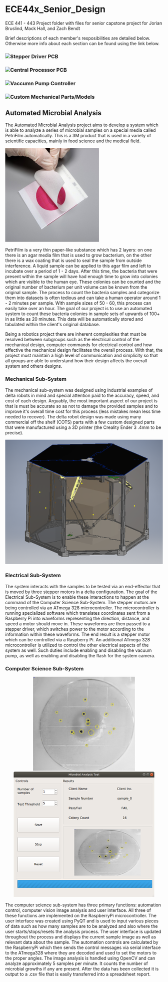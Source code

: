 # ECE44x_Senior_Design
ECE 441 - 443 Project folder with files for senior capstone project for Jorian Bruslind, Mack Hall, and Zach Bendt

Brief descriptions of each member's resposibilities are detailed below. Otherwise more info about each section can be found using the link below. 

### ![Stepper Driver PCB](https://github.com/Jbruslind/ECE44x_Senior_Design/tree/master/Design%20files/Auxiliary%20Stepper%20Driver%20PCB)

### ![Central Processor PCB](https://github.com/Jbruslind/ECE44x_Senior_Design/tree/master/Design%20files/Central%20Procesing%20PCB)

### ![Vaccumn Pump Controller](https://github.com/Jbruslind/ECE44x_Senior_Design/tree/master/Design%20files/Vacuum%20Pump)

### ![Custom Mechanical Parts/Models](https://github.com/Jbruslind/ECE44x_Senior_Design/tree/master/Design%20files/Delta%20Robot%20Arm/Inventor%20Files/Custom_Delta)

## Automated Microbial Analysis 

The Automated Microbial Analysis project aims to develop a system which is able to analyze a series of microbial samples on a special media 
called PetriFilm automatically. This is a 3M product that is used in a variety of scientific capacities, mainly in food science and the medical field. 

<!---![PetriFilm](https://github.com/Jbruslind/ECE44x_Senior_Design/blob/master/Admin_Stuff/Mechanical%20Research%20and%20Implementation/Pictures/3MPetrifilm.jpg){ width=50% }-->
<img src="https://github.com/Jbruslind/ECE44x_Senior_Design/blob/master/Admin_Stuff/Mechanical%20Research%20and%20Implementation/Pictures/3MPetrifilm.jpg" width="300" height="300" />

PetriFilm is a very thin paper-like substance which has 2 layers: on one there is an agar media film that is used to grow bacterium, 
on the other there is a wax coating that is used to seal the sample from outside interference. A liquid sample can be applied to this 
agar film and left to incubate over a period of 1 - 2 days. After this time, the bacteria that were present within the sample will have 
 had enough time to grow into colonies which are visible to the human eye. These colonies can be counted and the original number of bacterium 
 per unit volume can be known from the original sample. The process to count the bacteria samples and categorize them into datasets is often 
 tedious and can take a human operator around 1 - 2 minutes per sample. With sample sizes of 50 - 60, this process 
 can easily take over an hour. The goal of our project is to use an automated system to count these bacteria colonies in sample sets of upwards 
 of 100+ in as little as 20 minutes. This data will be automatically stored and tabulated within the client's original database. 

Being a robotics project there are inherent complexities that must be resolved between subgroups such as the electrical control of the mechanical design, 
computer commands for electrical control and how effective the mechanical design facilitates the overall process. With that, the project must maintain 
a high level of communication and simplicity so that all groups are able to understand how their design affects the overall system and others designs.

### Mechanical Sub-System 

The mechanical sub-system was designed using industrial examples of delta robots in mind and special attention paid to the accuracy, speed, and cost of 
each design. Arguably, the most important aspect of our project is that is must be accurate so as not to damage the provided samples 
and to improve it's overall time cost for this process (less mistakes mean less time needed to recover). The delta robot design was made using 
many commercial off the shelf (COTS) parts with a few custom designed parts that were manufactured using a 3D printer (the Creality Ender 3 .4mm to be precise). 


<img src="https://github.com/Jbruslind/ECE44x_Senior_Design/blob/master/Admin_Stuff/Mechanical%20Research%20and%20Implementation/Updated_Assembly_.png"  />

### Electrical Sub-System 

The system interacts with the samples to be tested via an end-effector that is moved by three stepper motors in a delta configuration. 
The goal of the Electrical Sub-System is to enable these interactions to happen at the command of the Computer Science Sub-System. The 
stepper motors are being controlled via an ATmega 328 microcontroller. The microcontroller is running specialized software which translates 
coordinates sent from a Raspberry Pi into waveforms representing the direction, distance, and speed a motor should move in. These waveforms 
are then passed to a stepper driver, which switches power to the motor according to the information within these waveforms. The end result is a 
stepper motor which can be controlled via a Raspberry Pi. An additional ATmega 328 microcontroller is utilized to control the other electrical aspects 
of the system as well. Such duties include enabling and disabling the vacuum pump, as well as enabling and disabling the flash for the system camera.

### Computer Science Sub-System
<p align="middle">
   <img src = https://github.com/Jbruslind/ECE44x_Senior_Design/blob/master/Computer%20Science/Images/0.jpg height="300" width="326"/>           <img src=https://github.com/Jbruslind/ECE44x_Senior_Design/blob/master/Computer%20Science/Images/GUI.png height="400" width="450"/>
</p>
The computer science sub-system has three primary functions: automation control, computer vision image analysis and user interface.
 All three of these functions are implemented on the RaspberryPi microcontroller. The user interface was created using PyQT and is used to input various pieces of data 
 such as how many samples are to be analyzed and also where the user starts/stops/resets the analysis process. The user interface is updated
 throughout the process and displays the current sample image as well as relevant data about the sample. The automation controls are calculated 
 by the RaspberryPi which then sends the control messages via serial interface to the ATmega328 where they are decoded and used to set the motors 
 to the proper angles. The image analysis is handled using OpenCV and can analyze approximately 5 samples per minute. It counts the number of microbial
 growths if any are present. After the data has been collected it is output to a .csv file that is easily transferred into a spreadsheet report.

